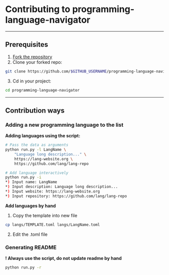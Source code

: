 # Contributing to programming-language-navigator
---

## Prerequisites

1. [Fork the repository](https://github.com/wyasher/programming-language-navigator/fork)
2. Clone your forked repo:
```sh
git clone https://github.com/$GITHUB_USERNAME/programming-language-navigator
```
3. Cd in your project:
```sh
cd programming-language-navigator
```
---

## Contribution ways

### Adding a new programming language to the list

**Adding languages using the script:**

```sh
# Pass the data as arguments
python run.py -l LangName \
    "Language long description..." \
    https://lang-website.org \
    https://github.com/lang/lang-repo

# Add language interactively
python run.py -i
*) Input name: LangName
*) Input description: Language long description...
*) Input website: https://lang-website.org
*) Input repository: https://github.com/lang/lang-repo
```

**Add languages by hand**

1. Copy the template into new file
```sh
cp langs/TEMPLATE.toml langs/LangName.toml
```
2. Edit the .toml file

### Generating README
**! Always use the script, do not update readme by hand**
```sh
python run.py -r
```
